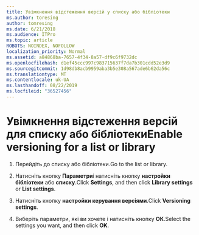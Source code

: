 ```yaml
---
title: Увімкнення відстеження версій у списку або бібліотеки
ms.author: toresing
author: tomresing
ms.date: 6/21/2018
ms.audience: ITPro
ms.topic: article
ROBOTS: NOINDEX, NOFOLLOW
localization_priority: Normal
ms.assetid: a84868ba-7657-4f34-8a57-df9c6f9732dc
ms.openlocfilehash: d1ef45ccc997c983715637f7da7b301cdd52e3d9
ms.sourcegitcommit: 1d98db8acb9959aba3b5e308a567ade6b62da56c
ms.translationtype: MT
ms.contentlocale: uk-UA
ms.lasthandoff: 08/22/2019
ms.locfileid: "36527456"
---
```

# <a name="enable-versioning-for-a-list-or-library"></a><span data-ttu-id="60dbe-102">Увімкнення відстеження версій для списку або бібліотеки</span><span class="sxs-lookup"><span data-stu-id="60dbe-102">Enable versioning for a list or library</span></span>

1. <span data-ttu-id="60dbe-103">Перейдіть до списку або бібліотеки.</span><span class="sxs-lookup"><span data-stu-id="60dbe-103">Go to the list or library.</span></span>
    
2. <span data-ttu-id="60dbe-104">Натисніть кнопку **Параметри**і натисніть кнопку **настройки бібліотеки** або **списку**.</span><span class="sxs-lookup"><span data-stu-id="60dbe-104">Click **Settings**, and then click **Library settings** or **List settings**.</span></span>
    
3. <span data-ttu-id="60dbe-105">Натисніть кнопку **настройки керування версіями**.</span><span class="sxs-lookup"><span data-stu-id="60dbe-105">Click **Versioning settings**.</span></span>
    
4. <span data-ttu-id="60dbe-106">Виберіть параметри, які ви хочете і натисніть кнопку **ОК**.</span><span class="sxs-lookup"><span data-stu-id="60dbe-106">Select the settings you want, and then click **OK**.</span></span>
    

